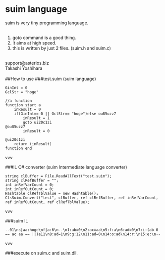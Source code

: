 # suim language
suim is very tiny programming language.<br />
<br />
1. goto command is a good thing.<br />
2. It aims at high speed.<br />
3. this is written by just 2 files. (suim.h and suim.c)<br />
<br />
support@asterios.biz<br />
Takashi Yoshihara<br />
<br />
##How to use
###test.suim (suim language)

    GinInt = 0
    GclStr = "hoge"

    //a function
    function start a
        inResult = 0
        if(GinInt== 0 || GclStr== "hoge")else ou85uzz7
            inResult = 1
            goto ui20c1zi
    @ou85uzz7
            inResult = 0
    
    @ui20c1zi
        return (inResult)
    function end

vvv

###IL C# converter (suim Intermediate language converter)

    string clBuffer = File.ReadAllText("test.suim");
    string clRefBuffer = "";
    int inRefVarCount = 0;
    int inRefOutCount = 0;
    Hashtable clRefTblValue = new Hashtable();
    ClsSuim.Convert("test", clBuffer, ref clRefBuffer, ref inRefVarCount, ref inRefOutCount, ref clRefTblValue);

vvv

###suim IL

    --01\ns|aa:hoge\nf|a:6\n--\n1:ab=0\n2:ac=aa\n5:f:a\n6:ad=0\n7:i:(ab 0 == ac aa == ||)e11\n8:ad=1\n9:g:12\n11:ad=0\n14:o:ad\n14:r:\n15:e:\n--

vvv

###execute on suim.c and suim.dll.
